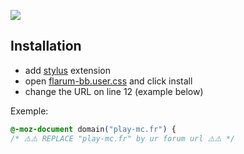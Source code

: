 ![](https://media.discordapp.net/attachments/687375350459793437/700116135630340126/flarumBB.png)

## Installation


- add [stylus](https://addons.mozilla.org/en-US/firefox/addon/styl-us/) extension
- open [flarum-bb.user.css](https://github.com/Yxmna/BB_BlackBorder/raw/master/flarum/flarum-bb.user.css) and click install
- change the URL on line 12 (example below)

Exemple:
```css
@-moz-document domain("play-mc.fr") {
/* ⚠️⚠️ REPLACE "play-mc.fr" by ur forum url ⚠️⚠️ */
```
